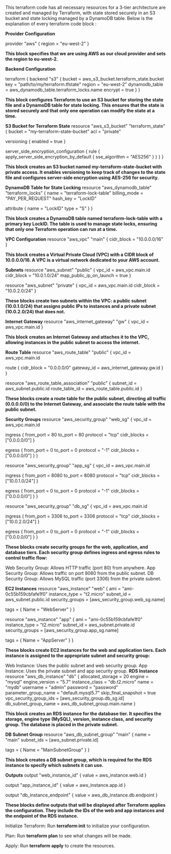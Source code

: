This terraform code has all necessary resources for a 3-tier architecture are created and managed by Terraform, with state stored securely in an S3 bucket and state locking managed by a DynamoDB table.
Below is the explanation of every terraform code block : 

**Provider Configuration**

provider "aws" {
  region = "eu-west-2"
}

**This block specifies that we are using AWS as our cloud provider and sets the region to eu-west-2.**

**Backend Configuration**

terraform {
  backend "s3" {
    bucket         = aws_s3_bucket.terraform_state.bucket
    key            = "path/to/my/terraform.tfstate"
    region         = "eu-west-2"
    dynamodb_table = aws_dynamodb_table.terraform_locks.name
    encrypt        = true
  }
}

**This block configures Terraform to use an S3 bucket for storing the state file and a DynamoDB table for state locking. This ensures that the state is stored securely and that only one operation can modify the state at a time.**

**S3 Bucket for Terraform State**
resource "aws_s3_bucket" "terraform_state" {
  bucket = "my-terraform-state-bucket"
  acl    = "private"

  versioning {
    enabled = true
  }

  server_side_encryption_configuration {
    rule {
      apply_server_side_encryption_by_default {
        sse_algorithm = "AES256"
      }
    }
  }
}

**This block creates an S3 bucket named my-terraform-state-bucket with private access. It enables versioning to keep track of changes to the state file and configures server-side encryption using AES-256 for security.**

**DynamoDB Table for State Locking**
resource "aws_dynamodb_table" "terraform_locks" {
  name         = "terraform-lock-table"
  billing_mode = "PAY_PER_REQUEST"
  hash_key     = "LockID"

  attribute {
    name = "LockID"
    type = "S"
  }
}

**This block creates a DynamoDB table named terraform-lock-table with a primary key LockID. The table is used to manage state locks, ensuring that only one Terraform operation can run at a time.**

**VPC Configuration**
resource "aws_vpc" "main" {
  cidr_block = "10.0.0.0/16"
}

**This block creates a Virtual Private Cloud (VPC) with a CIDR block of 10.0.0.0/16. A VPC is a virtual network dedicated to your AWS account.**

**Subnets**
resource "aws_subnet" "public" {
  vpc_id     = aws_vpc.main.id
  cidr_block = "10.0.1.0/24"
  map_public_ip_on_launch = true
}

resource "aws_subnet" "private" {
  vpc_id     = aws_vpc.main.id
  cidr_block = "10.0.2.0/24"
}

**These blocks create two subnets within the VPC: a public subnet (10.0.1.0/24) that assigns public IPs to instances and a private subnet (10.0.2.0/24) that does not.**

**Internet Gateway**
resource "aws_internet_gateway" "gw" {
  vpc_id = aws_vpc.main.id
}

**This block creates an Internet Gateway and attaches it to the VPC, allowing instances in the public subnet to access the internet.**

**Route Table**
resource "aws_route_table" "public" {
  vpc_id = aws_vpc.main.id

  route {
    cidr_block = "0.0.0.0/0"
    gateway_id = aws_internet_gateway.gw.id
  }
}

resource "aws_route_table_association" "public" {
  subnet_id      = aws_subnet.public.id
  route_table_id = aws_route_table.public.id
}

**These blocks create a route table for the public subnet, directing all traffic (0.0.0.0/0) to the Internet Gateway, and associate the route table with the public subnet.**

**Security Groups**
resource "aws_security_group" "web_sg" {
  vpc_id = aws_vpc.main.id

  ingress {
    from_port   = 80
    to_port     = 80
    protocol    = "tcp"
    cidr_blocks = ["0.0.0.0/0"]
  }

  egress {
    from_port   = 0
    to_port     = 0
    protocol    = "-1"
    cidr_blocks = ["0.0.0.0/0"]
  }
}

resource "aws_security_group" "app_sg" {
  vpc_id = aws_vpc.main.id

  ingress {
    from_port   = 8080
    to_port     = 8080
    protocol    = "tcp"
    cidr_blocks = ["10.0.1.0/24"]
  }

  egress {
    from_port   = 0
    to_port     = 0
    protocol    = "-1"
    cidr_blocks = ["0.0.0.0/0"]
  }
}

resource "aws_security_group" "db_sg" {
  vpc_id = aws_vpc.main.id

  ingress {
    from_port   = 3306
    to_port     = 3306
    protocol    = "tcp"
    cidr_blocks = ["10.0.2.0/24"]
  }

  egress {
    from_port   = 0
    to_port     = 0
    protocol    = "-1"
    cidr_blocks = ["0.0.0.0/0"]
  }
}

**These blocks create security groups for the web, application, and database tiers. Each security group defines ingress and egress rules to control traffic flow:**

Web Security Group: Allows HTTP traffic (port 80) from anywhere.
App Security Group: Allows traffic on port 8080 from the public subnet.
DB Security Group: Allows MySQL traffic (port 3306) from the private subnet.

**EC2 Instances**
resource "aws_instance" "web" {
  ami           = "ami-0c55b159cbfafe1f0"
  instance_type = "t2.micro"
  subnet_id     = aws_subnet.public.id
  security_groups = [aws_security_group.web_sg.name]

  tags = {
    Name = "WebServer"
  }
}

resource "aws_instance" "app" {
  ami           = "ami-0c55b159cbfafe1f0"
  instance_type = "t2.micro"
  subnet_id     = aws_subnet.private.id
  security_groups = [aws_security_group.app_sg.name]

  tags = {
    Name = "AppServer"
  }
}

**These blocks create EC2 instances for the web and application tiers. Each instance is assigned to the appropriate subnet and security group:**

Web Instance: Uses the public subnet and web security group.
App Instance: Uses the private subnet and app security group.
**RDS Instance**
resource "aws_db_instance" "db" {
  allocated_storage    = 20
  engine               = "mysql"
  engine_version       = "5.7"
  instance_class       = "db.t2.micro"
  name                 = "mydb"
  username             = "admin"
  password             = "password"
  parameter_group_name = "default.mysql5.7"
  skip_final_snapshot  = true
  vpc_security_group_ids = [aws_security_group.db_sg.id]
  db_subnet_group_name = aws_db_subnet_group.main.name
}

**This block creates an RDS instance for the database tier. It specifies the storage, engine type (MySQL), version, instance class, and security group. The database is placed in the private subnet.**

**DB Subnet Group**
resource "aws_db_subnet_group" "main" {
  name       = "main"
  subnet_ids = [aws_subnet.private.id]

  tags = {
    Name = "MainSubnetGroup"
  }
}

**This block creates a DB subnet group, which is required for the RDS instance to specify which subnets it can use.**

**Outputs**
output "web_instance_id" {
  value = aws_instance.web.id
}

output "app_instance_id" {
  value = aws_instance.app.id
}

output "db_instance_endpoint" {
  value = aws_db_instance.db.endpoint
}

**These blocks define outputs that will be displayed after Terraform applies the configuration. They include the IDs of the web and app instances and the endpoint of the RDS instance.**


Initialize Terraform: Run **terraform init** to initialize your configuration.

Plan: Run **terraform plan** to see what changes will be made.

Apply: Run **terraform apply** to create the resources.
